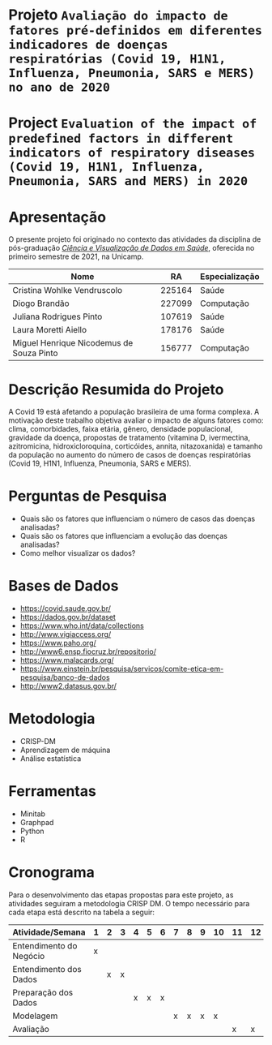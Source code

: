 # Projeto `Avaliação do impacto de fatores pré-definidos em diferentes indicadores de doenças respiratórias (Covid 19, H1N1, Influenza, Pneumonia, SARS e MERS) no ano de 2020`
# Project `Evaluation of the impact of predefined factors in different indicators of respiratory diseases (Covid 19, H1N1, Influenza, Pneumonia, SARS and MERS) in 2020`

# Apresentação


O presente projeto foi originado no contexto das atividades da disciplina de pós-graduação [*Ciência e Visualização de Dados em Saúde*](https://github.com/datasci4health/home), oferecida no primeiro semestre de 2021, na Unicamp.

 |Nome  | RA | Especialização|
 |--|--|--|
 | Cristina Wohlke Vendruscolo  | 225164  | Saúde|
 | Diogo Brandão  | 227099  | Computação|
 | Juliana Rodrigues Pinto | 107619  | Saúde|
 | Laura Moretti Aiello  | 178176  | Saúde|
 | Miguel Henrique Nicodemus de Souza Pinto  | 156777  | Computação|


# Descrição Resumida do Projeto


A Covid 19 está afetando a população brasileira de uma forma complexa. A motivação deste trabalho objetiva avaliar o impacto de alguns fatores como: clima, comorbidades, faixa etária, gênero, densidade populacional, gravidade da doença, propostas de tratamento (vitamina D, ivermectina, azitromicina, hidroxicloroquina, corticóides, annita, nitazoxanida) e tamanho da população no aumento do número de casos de doenças respiratórias (Covid 19, H1N1, Influenza, Pneumonia, SARS e MERS).


# Perguntas de Pesquisa


- Quais são os fatores que influenciam o número de casos das doenças analisadas?
- Quais são os fatores que influenciam a evolução das doenças analisadas?
- Como melhor visualizar os dados?

# Bases de Dados


- https://covid.saude.gov.br/
- https://dados.gov.br/dataset
- https://www.who.int/data/collections
- http://www.vigiaccess.org/
- https://www.paho.org/
- http://www6.ensp.fiocruz.br/repositorio/
- https://www.malacards.org/
- https://www.einstein.br/pesquisa/servicos/comite-etica-em-pesquisa/banco-de-dados
- http://www2.datasus.gov.br/


# Metodologia


- CRISP-DM
- Aprendizagem de máquina
- Análise estatística


# Ferramentas


- Minitab
- Graphpad
- Python
- R


# Cronograma


Para o desenvolvimento das etapas propostas para este projeto, as atividades seguiram a metodologia CRISP DM. O tempo necessário para cada etapa está descrito na tabela a seguir:


|Atividade/Semana | 1 | 2 | 3 | 4 | 5 | 6 | 7 | 8 | 9 | 10 | 11 | 12 |
|---|---|---|---|---|---|---|---|---|---|---|---|---|
|Entendimento do Negócio | x |  |  |  |  |  |  |  |  |  |  |  |
|Entendimento dos Dados |  | x | x |  |  |  |  |  |  |  |  |  |
|Preparação dos Dados |  |  |  | x | x | x |  |  |  |  |  |  |
|Modelagem |  |  |  |  |  |  | x | x | x | x |  |  |
|Avaliação |  |  |  |  |  |  |  |  |  |  | x | x |


